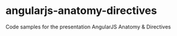 # angularjs-anatomy-directives
Code samples for the presentation AngularJS Anatomy &amp; Directives
